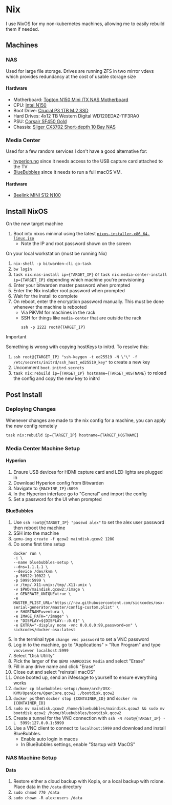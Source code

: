 # Nix

I use NixOS for my non-kubernetes machines, allowing me to easily rebuild them if needed.

## Machines

### NAS

Used for large file storage. Drives are running ZFS in two mirror vdevs which provides redundancy at the cost of usable storage size

#### Hardware

- Motherboard: [Topton N150 Mini ITX NAS Motherboard](https://www.aliexpress.us/item/3256807243287509.html)
- CPU: [Intel N150](https://www.intel.com/content/www/us/en/products/sku/241636/intel-processor-n150-6m-cache-up-to-3-60-ghz/specifications.html)
- Boot Drive: [Crucial P3 1TB M.2 SSD](https://www.crucial.com/ssd/p3/ct1000p3ssd8)
- Hard Drives: 4x12 TB Western Digital WD120EDAZ-11F3RA0
- PSU: [Corsair SF450 Gold](https://www.corsair.com/us/en/p/psu/cp-9020104-na/sf-series-sf450-450-watt-80-plus-gold-certified-high-performance-sfx-psu-cp-9020104-na)
- Chassis: [Sliger CX3702 Short-depth 10 Bay NAS](https://sliger.com/products/rackmount/storage/cx3702/)

### Media Center

Used for a few random services I don't have a good alternative for:
- [hyperion.ng](https://github.com/hyperion-project/hyperion.ng) since it needs access to the USB capture card attached to the TV
- [BlueBubbles](https://bluebubbles.app/) since it needs to run a full macOS VM.

#### Hardware

- [Beelink MINI S12 N100](https://www.bee-link.com/products/beelink-mini-s12-pro-n100)

## Install NixOS

On the new target machine
1. Boot into nixos minimal using the latest [`nixos-installer-x86_64-linux.iso`](https://github.com/nix-community/nixos-images)
    - Note the IP and root password shown on the screen

On your local workstation (must be running Nix)
1. `nix-shell -p bitwarden-cli go-task`
1. `bw login`
1. `task nix:nas-install ip={TARGET_IP}` or `task nix:media-center-install ip={TARGET_IP}` depending which machine you're provisioning
1. Enter your bitwarden master password when prompted
1. Enter the Nix installer root password when prompted
1. Wait for the install to complete
1. On reboot, enter the encryption password manually. This must be done whenever the machine is rebooted
    - Via PiKVM for machines in the rack
    - SSH for things like `media-center` that are outside the rack
      ```shell
      ssh -p 2222 root@{TARGET_IP}
      ```

> [!IMPORTANT]  
> Something is wrong with copying hostKeys to initrd. To resolve this:
> 1. `ssh root@{TARGET_IP} "ssh-keygen -t ed25519 -N \"\" -f /etc/secrets/initrd/ssh_host_ed25519_key"` to create a new key
> 1. Uncomment `boot.initrd.secrets`
> 1. `task nix:rebuild ip={TARGET_IP} hostname={TARGET_HOSTNAME}` to reload the config and copy the new key to initrd

## Post Install

### Deploying Changes

Whenever changes are made to the nix config for a machine, you can apply the new config remotely

```sh
task nix:rebuild ip={TARGET_IP} hostname={TARGET_HOSTNAME}
```

### Media Center Machine Setup

#### Hyperion
1. Ensure USB devices for HDMI capture card and LED lights are plugged in
1. Download Hyperion config from Bitwarden
1. Navigate to `{MACHINE_IP}:8090`
1. In the Hyperion interface go to "General" and import the config
1. Set a password for the UI when prompted

#### BlueBubbles
1. Use `ssh root@{TARGET_IP} "passwd alex"` to set the alex user password then reboot the machine
1. SSH into the machine
1. `qemu-img create -f qcow2 maindisk.qcow2 128G`
1.  Do some first time setup
    ```
    docker run \
    -i \
    --name bluebubbles-setup \
    --dns=1.1.1.1 \
    --device /dev/kvm \
    -p 50922:10022 \
    -p 5999:5999 \
    -v /tmp/.X11-unix:/tmp/.X11-unix \
    -v $PWD/maindisk.qcow2:/image \
    -e GENERATE_UNIQUE=true \
    -e MASTER_PLIST_URL='https://raw.githubusercontent.com/sickcodes/osx-serial-generator/master/config-custom.plist' \
    -e SHORTNAME=ventura \
    -e IMAGE_PATH="/image" \
    -e "DISPLAY=${DISPLAY:-:0.0}" \
    -e EXTRA="-display none -vnc 0.0.0.0:99,password=on" \
    sickcodes/docker-osx:latest
    ```
1. In the terminal type `change vnc password` to set a VNC password
1. Log in to the machine, go to "Applications" > "Run Program" and type `vncviewer localhost:5999`
1. Select "Disk Utility"
1. Pick the larger of the `QEMU HARRDDISK Media` and select "Erase"
1. Fill in any drive name and click "Erase"
1. Close out and select "reinstall macOS"
1. Once booted up, send an iMessage to yourself to ensure everything works
1. `docker cp bluebubbles-setup:/home/arch/OSX-KVM/OpenCore/OpenCore.qcow2 ./bootdisk.qcow2`
1. `docker ps` then `docker stop {CONTAINER_ID}` and `docker rm {CONTAINER_ID}`
1. `sudo mv maindisk.qcow2 /home/bluebubbles/maindisk.qcow2 && sudo mv bootdisk.qcow2 /home/bluebubbles/bootdisk.qcow2`
1. Create a tunnel for the VNC connection with `ssh -N root@{TARGET_IP} -L  5999:127.0.0.1:5999`
1. Use a VNC client to connect to `localhost:5999` and download and install BlueBubbles.
    - Enable auto login in macos
    - In BlueBubbles settings, enable "Startup with MacOS"

### NAS Machine Setup

#### Data
1. Restore either a cloud backup with Kopia, or a local backup with rclone. Place data in the `/data` directory
1. `sudo chmod 770 /data`
1. `sudo chown -R alex:users /data`
